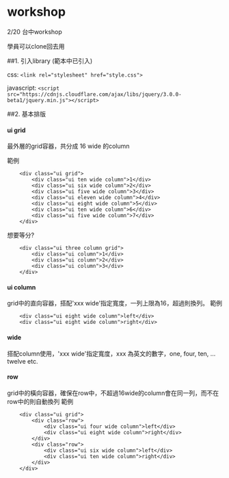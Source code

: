 # workshop
2/20 台中workshop

學員可以clone回去用

##1. 引入library (範本中已引入)

   css: 
   ````<link rel="stylesheet" href="style.css">````

   javascript: 
   ````<script src="https://cdnjs.cloudflare.com/ajax/libs/jquery/3.0.0-beta1/jquery.min.js"></script>````

##2. 基本排版

#### ui grid
最外層的grid容器，共分成 16 wide 的column

範例 
````
	<div class="ui grid">
		<div class="ui ten wide column">1</div>
		<div class="ui six wide column">2</div>
		<div class="ui five wide column">3</div>
		<div class="ui eleven wide column">4</div>
		<div class="ui eight wide column">5</div>
		<div class="ui ten wide column">6</div>
		<div class="ui five wide column">7</div>
	</div>
````
想要等分?
````
	<div class="ui three column grid">
		<div class="ui column">1</div>
		<div class="ui column">2</div>
		<div class="ui column">3</div>
	</div>
````


#### ui column
grid中的直向容器，搭配'xxx wide'指定寬度，一列上限為16，超過則換列。 
範例 
````
	<div class="ui eight wide column">left</div>
	<div class="ui eight wide column">right</div>
````
#### wide
搭配column使用，'xxx wide'指定寬度，xxx 為英文的數字，one, four, ten, ... twelve etc.
#### row
grid中的橫向容器，確保在row中，不超過16wide的column會在同一列，而不在row中的則自動換列
範例 
````
	<div class="ui grid">
		<div class="row">
			<div class="ui four wide column">left</div>
			<div class="ui eight wide column">right</div>
		</div>
		<div class="row">
			<div class="ui six wide column">left</div>
			<div class="ui ten wide column">right</div>
		</div>
	</div>
````

